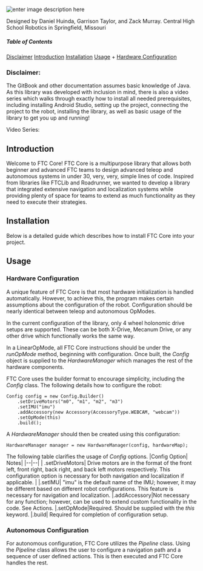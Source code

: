 
![enter image description here](https://i.imgur.com/NFUtYb1.png)

Designed by Daniel Huinda, Garrison Taylor, and Zack Murray.
Central High School Robotics in Springfield, Missouri


##### Table of Contents  
  [Disclaimer](#disclaimer-)
  [Introduction](#introduction)
  [Installation](#installation)
  [Usage](#usage)
    + [Hardware Configuration](#hardware-configuration)


### Disclaimer:
The GitBook and other documentation assumes basic knowledge of Java. As this library was developed with inclusion in mind, there is also a video series which walks through exactly how to install all needed prerequisites, including installing Android Studio, setting up the project, connecting the project to the robot, installing the library, as well as basic usage of the library to get you up and running! 

Video Series:

 ## Introduction
Welcome to FTC Core! FTC Core is a multipurpose library that allows both beginner and advanced FTC teams to design advanced teleop and autonomous systems in under 30, very, very, simple lines of code. Inspired from libraries like FTCLib and Roadrunner, we wanted to develop a library that integrated extensive navigation and localization systems while providing plenty of space for teams to extend as much functionality as they need to execute their strategies. 

## Installation
Below is a detailed guide which describes how to install FTC Core into your project. 

## Usage
### Hardware Configuration
A unique feature of FTC Core is that most hardware initialization is handled automatically. However, to achieve this, the program makes certain assumptions about the configuration of the robot. Configuration should be nearly identical between teleop and autonomous OpModes. 

In the current configuration of the library, only 4 wheel holonomic drive setups are supported. These can be both X-Drive, Mecanum Drive, or any other drive which functionally works the same way.  

In a LinearOpMode, all FTC Core instructions should be under the *runOpMode* method, beginning with configuration. Once built, the *Config* object is supplied to the *HardwareManager* which manages the rest of the hardware components. 

FTC Core uses the builder format to encourage simplicity, including the *Config* class. The following details how to configure the robot:

    Config config = new Config.Builder()  
		.setDriveMotors("m0", "m1", "m2", "m3")
		.setIMU("imu")  
		.addAccessory(new Accessory(AccessoryType.WEBCAM, "webcam"))  
	    .setOpMode(this)  
	    .build();
A *HardwareManager* should then be created using this configuration:

    HardwareManager manager = new HardwareManager(config, hardwareMap);
The following table clarifies the usage of *Config* options.
|Config Option| Notes|
|--|--|
| .setDriveMotors| Drive motors are in the format of the front left, front right, back right, and back left motors respectively. This configuration option is necessary for both navigation and localization if applicable.  |
|.setIMU| "imu" is the default name of the IMU; however, it may be different based on different robot configurations. This feature is necessary for navigation and localization. 
|.addAccessory|Not necessary for any function; however, can be used to extend custom functionality in the code. See Actions.
|.setOpMode|Required. Should be supplied with the *this* keyword.
|.build| Required for completion of configuration setup.

### Autonomous Configuration
For autonomous configuration, FTC Core utilizes the *Pipeline* class. Using the *Pipeline* class allows the user to configure a navigation path and a sequence of user defined actions. This is then executed and FTC Core handles the rest. 

